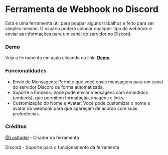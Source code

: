 # Ferramenta de Webhook no Discord

Esta é uma ferramenta útil para poupar alguns trabalhos e feito para ser simples mesmo. O usuário poderá colocar qualquer tipo de webhook e enviar as informações para um canal do servidor no Discord.

### Demo

Veja a ferramenta em ação clicando no link:
[**Demo**](https://webhookdc.netlify.app)

### Funcionalidades

- Envio de Mensagens: Permite que você envie mensagens para um canal do servidor Discord de forma automatizada.
- Suporte a Embeds: Você pode enviar mensagens com embutidos (embeds), que permitem formatação, imagens e links.
- Customização do Nome e Avatar: Você pode customizar o nome e avatar do webhook para que apareçam de acordo com suas preferências.

### Créditos
[@Losthotel](https://github.com/losthotel) - Criador da ferramenta

Discord - Suporte para o funcionamento da ferramenta
